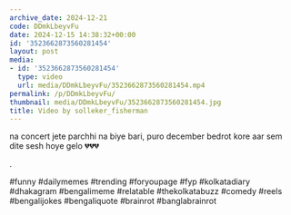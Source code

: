 ```yaml
---
archive_date: 2024-12-21
code: DDmkLbeyvFu
date: 2024-12-15 14:38:32+00:00
id: '3523662873560281454'
layout: post
media:
- id: '3523662873560281454'
  type: video
  url: media/DDmkLbeyvFu/3523662873560281454.mp4
permalink: /p/DDmkLbeyvFu/
thumbnail: media/DDmkLbeyvFu/3523662873560281454.jpg
title: Video by solleker_fisherman
---
```


na concert jete parchhi na biye bari, puro december bedrot kore aar sem dite sesh hoye gelo 💔💔💔  
  
.  
  
#funny #dailymemes #trending #foryoupage #fyp  #kolkatadiary #dhakagram #bengalimeme #relatable #thekolkatabuzz #comedy #reels #bengalijokes #bengaliquote #brainrot #banglabrainrot